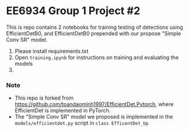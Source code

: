 # EE6934 Group 1 Project #2
This is repo contains 2 notebooks for training testing of detections using EfficientDetB0, and EfficientDetB0 prepended with our propose "Simple Conv SR" model.

1. Please install requirements.txt
2. Open `training.ipynb` for instructions on training and evaluating the models
3. 

### Note
* This repo is forked from https://github.com/toandaominh1997/EfficientDet.Pytorch, where EfficientDet is implemented in PyTorch.
* The "Simple Conv SR" model we proposed is implemented in the `models/efficientdet.py` script in `class EfficentDet_Up`

